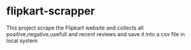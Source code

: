 # flipkart-scrapper
This project scrape the Flipkart website and collects all positive,negative,usefull and recent reviews and save it into a csv file in local system
